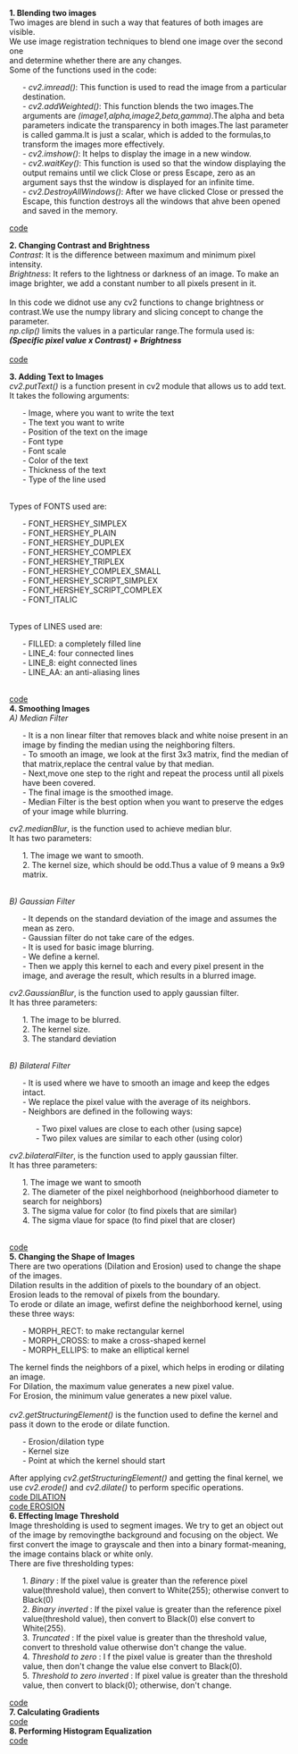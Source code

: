 
  **1. Blending two images** <br>
       Two images are blend in such a way that features of both images are visible.<br>
       We use image registration techniques to blend one image over the second one <br>
       and determine whether there are any changes.<br>
       Some of the functions used in the code:<br>
       <ol>
           - *cv2.imread()*: This function is used to read the image from a particular destination. <br>
           - *cv2.addWeighted()*: This function blends the two images.The arguments are *(image1,alpha,image2,beta,gamma)*.The alpha and beta parameters indicate the transparency                                   in both images.The last parameter is called gamma.It is just a scalar, which is added to the formulas,to transform the images more effectively.<br>
           - *cv2.imshow()*: It helps to display the image in a new window.<br>
           - *cv2.waitKey()*: This function is used so that the window displaying the output remains until we click Close or press Escape, zero as an argument says thst the window is displayed for an infinite time.<br>
           - *cv2.DestroyAllWindows()*: After we have clicked Close or pressed the Escape, this function destroys all the windows that ahve been opened and saved in the memory. <br>
       </ol>
       [code](https://github.com/madhuragandhe/Image_Processing/blob/master/Advance_Concepts_OPENCV/BlendingImgs.py)<br>
       
   **2. Changing Contrast and Brightness** <br>
       *Contrast*: It is the difference between maximum and minimum pixel intensity.<br>
       *Brightness*: It refers to the lightness or darkness of an image. To make an image brighter, we add a constant number to all pixels present in it. <br>
        <br>
        In this code we didnot use any cv2 functions to change brightness or contrast.We use the numpy library and slicing concept to change the parameter.<br>
        *np.clip()* limits the values in a particular range.The formula used is:<br>
        ***(Specific pixel value x Contrast) + Brightness***<br>
        <br>
       [code](https://github.com/madhuragandhe/Image_Processing/blob/master/Advance_Concepts_OPENCV/Brightness_Contrast.py)<br>
   
   **3. Adding Text to Images** <br>
       *cv2.putText()* is a function present in cv2 module that allows us to add text.<br>
       It takes the following arguments:<br>
       <ol>
           - Image, where you want to write the text<br>
           - The text you want to write<br>
           - Position of the text on the image<br>
           - Font type<br>
           - Font scale<br>
           - Color of the text<br>
           - Thickness of the text<br>
           - Type of the line used<br>
       </ol>
       <br>
       Types of FONTS used are:
       <ol>
           - FONT_HERSHEY_SIMPLEX<br>
           - FONT_HERSHEY_PLAIN<br>
           - FONT_HERSHEY_DUPLEX<br>
           - FONT_HERSHEY_COMPLEX<br>
           - FONT_HERSHEY_TRIPLEX<br>
           - FONT_HERSHEY_COMPLEX_SMALL<br>
           - FONT_HERSHEY_SCRIPT_SIMPLEX<br>
           - FONT_HERSHEY_SCRIPT_COMPLEX<br>
           - FONT_ITALIC<br>
       </ol>
       <br>
       Types of LINES used are:
       <ol>
           - FILLED: a completely filled line<br>
           - LINE_4: four connected lines<br>
           - LINE_8: eight connected lines<br>
           - LINE_AA: an anti-aliasing lines<br>
       </ol>
       <br>
       [code](https://github.com/madhuragandhe/Image_Processing/blob/master/Advance_Concepts_OPENCV/Text_on_Image.py)
       <br>
       **4. Smoothing Images** <br>
          *A) Median Filter* <br>
          <ol>
              - It is a non linear filter that removes black and white noise present in an image by finding the median using the neighboring filters.<br>
              - To smooth an image, we look at the first 3x3 matrix, find the median of that matrix,replace the central value by that median.<br>
              - Next,move one step to the right and repeat the process until all pixels have been covered.<br>
              - The final image is the smoothed image.<br>
              - Median Filter is the best option when you want to preserve the edges of your image while blurring.<br>
          </ol>
          *cv2.medianBlur*, is the function used to achieve median blur.<br>
          It has two parameters:<br>
          <ol>
              1. The image we want to smooth.<br>
              2. The kernel size, which should be odd.Thus a value of 9 means a 9x9 matrix.
          </ol>
       <br>
       *B) Gaussian Filter* <br>
          <ol>
              - It depends on the standard deviation of the image and assumes the mean as zero.<br>
              - Gaussian filter do not take care of the edges.<br>
              - It is used for basic image blurring.<br>
              - We define a kernel.<br>
              - Then we apply this kernel to each and every pixel present in the image, and average the result, which results in a blurred image.<br>
          </ol>
          *cv2.GaussianBlur*, is the function used to apply gaussian filter.<br>
          It has three parameters:<br>
          <ol>
              1. The image to be blurred.<br>
              2. The kernel size.<br>
              3. The standard deviation<br>
          </ol>
       <br>
        *B) Bilateral Filter* <br>
          <ol>
              - It is used where we have to smooth an image and keep the edges intact.<br>
              - We replace the pixel value with the average of its neighbors.<br>
              - Neighbors are defined in the following ways:<br>
              <ol>
                  - Two pixel values are close to each other (using sapce)<br>
                  - Two pilex values are similar to each other (using color)<br>
              </ol>
          </ol>
          *cv2.bilateralFilter*, is the function used to apply gaussian filter.<br>
          It has three parameters:<br>
          <ol>
              1. The image we want to smooth<br>
              2. The diameter of the pixel neighborhood (neighborhood diameter to search for neighbors)<br>
              3. The sigma value for color (to find pixels that are similar)<br>
              4. The sigma vlaue for space (to find pixel that are closer)<br>
          </ol>
       <br>
       [code](https://github.com/madhuragandhe/Image_Processing/blob/master/Advance_Concepts_OPENCV/SmoothingImages.py)
       <br>
       **5. Changing the Shape of Images** <br>
       There are two operations (Dilation and Erosion) used to change the shape of the images.<br>
       Dilation results in the addition of pixels to the boundary of an object.<br>
       Erosion leads to the removal of pixels from the boundary.<br>
       To erode or dilate an image, wefirst define the neighborhood kernel, using these three ways:
       <ol>
           - MORPH_RECT: to make rectangular kernel<br>
           - MORPH_CROSS: to make a cross-shaped kernel<br>
           - MORPH_ELLIPS: to make an elliptical kernel<br>
       </ol>
       The kernel finds the neighbors of a pixel, which helps in eroding or dilating an image.<br>
       For Dilation, the maximum value generates a new pixel value.<br>
       For Erosion, the minimum value generates a new pixel value.<br>
       <br>
       *cv2.getStructuringElement()* is the function used to define the kernel and pass it down to the erode or dilate function.<br>
       <ol>
           - Erosion/dilation type<br>
           - Kernel size<br>
           - Point at which the kernel should start<br>
       </ol>
       After applying *cv2.getStructuringElement()* and getting the final kernel, we use *cv2.erode()* and *cv2.dilate()* to perform specific operations.<br>
       [code DILATION](https://github.com/madhuragandhe/Image_Processing/blob/master/Advance_Concepts_OPENCV/Dilation.py)<br>
       [code EROSION](https://github.com/madhuragandhe/Image_Processing/blob/master/Advance_Concepts_OPENCV/Erosion.py)
       <br>
       **6. Effecting Image Threshold**<br>
       Image thresholding is used to segment images. We try to get an object out of the image by removingthe background and focusing on the object.
       We first convert the image to grayscale and then into a binary format-meaning, the image contains black or white only. <br>
       There are five thresholding types:
       <ol>
          1. *Binary* : If the pixel value is greater than the reference pixel value(threshold value), then convert to White(255); otherwise convert to Black(0) <br>
          2. *Binary inverted* : If the pixel value is greater than the reference pixel value(threshold value), then convert to Black(0) else convert to White(255).<br>
          3. *Truncated* : If the pixel value is greater than the threshold value, convert to threshold value otherwise don't change the value. <br>
          4. *Threshold to zero* : I f the pixel value is greater than the threshold value, then don't change the value else convert to Black(0).<br>
          5. *Threshold to zero inverted* : If pixel value is greater than the threshold value, then convert to black(0); otherwise, don't change. <br>
       </ol>
       [code](https://github.com/madhuragandhe/Image_Processing/blob/master/Advance_Concepts_OPENCV/ImageThreshold.py)
       <br>
        **7. Calculating Gradients**<br>
        [code](https://github.com/madhuragandhe/Image_Processing/blob/master/Advance_Concepts_OPENCV/CalculatingGradients.py)
        <br>
        **8. Performing Histogram Equalization**<br>
        [code](https://github.com/madhuragandhe/Image_Processing/blob/master/Advance_Concepts_OPENCV/HistrogramEqualization.py)

